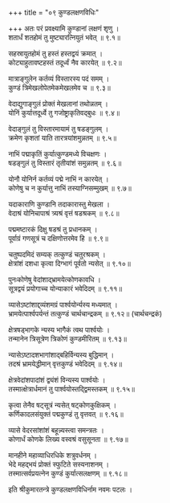 +++
title = "०९ कुण्डलक्षणविधिः"

+++
अतः परं प्रवक्ष्यामि कुण्डानां लक्षणं श‍ृणु ।  
शतार्धं शतहोमं तु मुष्ट्यारत्नियुतं भवेत् ॥ ९.१॥  

सहस्रायुतहोमं तु हस्तं हस्तद्वयं क्रमात् ।  
कोट्याहुतावष्टहस्तं तदूर्ध्वं नैव कारयेत् ॥ ९.२॥  

मात्राङ्गुलेन कर्तव्यं विस्तारस्य पदं समम् ।  
कुण्डं त्रिमेखलोपेतमेकमेखलमेव च ॥ ९.३॥  

वेदाद्युगाङ्गुलं प्रोक्तं मेखलानां तथोन्नतम् ।  
योनिं कुर्यात्तदूर्ध्वे तु गजोष्ट्राकृतिवद्बुधः ॥ ९.४॥  

वेदाङ्गुलं तु विस्तारमायामं तु षडङ्गुलम् ।  
क्रमेण कृशतां याति तारत्रयांशमुन्नतम् ॥ ९.५॥  

नाभिं पद्माकृतिं कुर्यात्कुण्डमध्ये विचक्षणः ।  
षडङ्गुलं तु विस्तारं तृतीयांशं समुन्नतम् ॥ ९.६॥  

योनौ योनिर्न कर्तव्यं पद्मे नाभिं न कारयेत् ।  
कोणेषु च न कुर्यात्तु नाभिं तस्याग्निसम्मुखम् ॥ ९.७॥  

यदाकाराणि कुण्डानि तदाकारास्तु मेखला ।  
वेदाश्रं योनिचापाश्रं त्र्यश्रं वृत्तं षडश्रकम् ॥ ९.८॥  

पद्ममष्टारकं दिक्षु षडश्रं तु प्रधानकम् ।  
पूर्वाग्रं गणसूत्रं च दक्षिणोत्तरमेव हि ॥ ९.९॥  

चतुष्पदमिदं सम्यक् तत्कुण्डं चतुरश्रकम् ।  
क्षेत्रांशं दशधा कृत्वा दिग्भागं पूर्वतो न्यसेत् ॥ ९.१०॥  

पुनःकोणेषु वेदांशाद्भ्रामयेत्कोणकावधि ।  
सूत्रद्वयं प्रयोगाच्च योन्याकारं भवेदिदम् ॥ ९.११॥  

व्यासेऽष्टांशाद्द्व्यंशमग्रं पार्श्वयोर्न्यस्य मध्यमात् ।  
भ्रामयेत्पार्श्वपर्यन्तं तत्कुण्डं चार्थचान्द्रकम् ॥ ९.१२॥ (चार्थचन्द्रकं)  

क्षेत्रषड्भागके न्यस्य भागैकं त्वथ पार्श्वयोः ।  
तन्मानेन त्रिसूत्रेण त्रिकोणं कुण्डमीरितम् ॥ ९.१३॥  

न्यासेऽष्टादशभागांशाद्बहिर्विन्यस्य बुद्धिमान् ।  
तदश्रं भ्रामयेद्धीमान् वृत्तकुण्डं भवेदिदम् ॥ ९.१४॥  

क्षेत्रवेदांशपादांशं द्व्यंशं विन्यस्य पार्श्वयोः ।  
तस्मात्क्षेत्रार्धमानं तु पार्श्वयोस्तद्द्विमस्तकम् ॥ ९.१५॥  

कृत्वा तेनैव षट्सूत्रं न्यसेत् षट्कोणकुक्षिकम् ।  
कर्णिकादलसंयुक्तं पद्मकुण्डं तु वृत्तवत् ॥ ९.१६॥  

व्यासे वेदरसांशांशं बहून्न्यस्त्वा समन्त्रतः ।  
कोणार्धं कोणके लिख्य वस्वश्रं वसुसूनता ॥ ९.१७॥  

मानहीने महाव्याधिरधिके शत्रुवर्धनम् ।  
भेदे महद्भयं प्रोक्तं स्फुटिते सस्यनाशनम् ।  
तस्मात्सर्वप्रयत्नेन कुण्डं कुर्यात्सलक्षणम् ॥ ९.१८॥  

इति श्रीकुमारतन्त्रे कुण्डलक्षणविधिर्नाम नवमः पटलः ।  